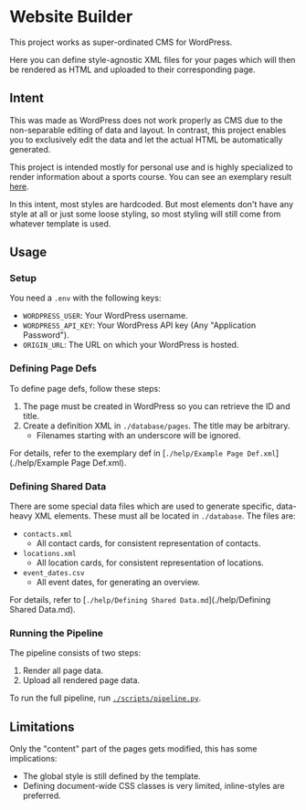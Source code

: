 # Website Builder

This project works as super-ordinated CMS for WordPress.

Here you can define style-agnostic XML files for your pages which will then be rendered as HTML and uploaded to their
corresponding page.

## Intent

This was made as WordPress does not work properly as CMS due to the non-separable editing of data and layout. In
contrast, this project enables you to exclusively edit the data and let the actual HTML be automatically generated.

This project is intended mostly for personal use and is highly specialized to render information about a sports course.
You can see an exemplary
result [here](https://www.tvjahn-bad-lippspringe.de/turnen/parkour/).

In this intent, most styles are hardcoded. But most elements don't have any style at all or just some loose styling, so
most styling will still come from whatever template is used.

## Usage

### Setup

You need a `.env` with the following keys:

- `WORDPRESS_USER`: Your WordPress username.
- `WORDPRESS_API_KEY`: Your WordPress API key (Any "Application Password").
- `ORIGIN_URL`: The URL on which your WordPress is hosted.

### Defining Page Defs

To define page defs, follow these steps:

1. The page must be created in WordPress so you can retrieve the ID and title.
2. Create a definition XML in `./database/pages`. The title may be arbitrary.
    - Filenames starting with an underscore will be ignored.

For details, refer to the exemplary def in [`./help/Example Page Def.xml`](./help/Example Page Def.xml).

### Defining Shared Data

There are some special data files which are used to generate specific, data-heavy XML elements.
These must all be located in `./database`. The files are:

- `contacts.xml`
    - All contact cards, for consistent representation of contacts.
- `locations.xml`
    - All location cards, for consistent representation of locations.
- `event_dates.csv`
    - All event dates, for generating an overview.

For details, refer to [`./help/Defining Shared Data.md`](./help/Defining Shared Data.md).

### Running the Pipeline

The pipeline consists of two steps:

1. Render all page data.
2. Upload all rendered page data.

To run the full pipeline, run [`./scripts/pipeline.py`](./scripts/pipeline.py).

## Limitations

Only the "content" part of the pages gets modified, this has some implications:

- The global style is still defined by the template.
- Defining document-wide CSS classes is very limited, inline-styles are preferred.